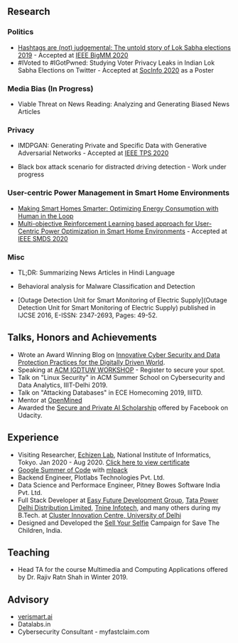 
## Research 

### Politics

- [Hashtags are (not) judgemental: The untold story of Lok Sabha elections 2019](https://arxiv.org/abs/1909.07151) - Accepted at [IEEE BigMM 2020](http://bigmm2020.org/)
- \#IVoted to \#IGotPwned: Studying Voter Privacy Leaks in Indian Lok Sabha Elections on Twitter - Accepted at [SocInfo 2020](https://kdd.isti.cnr.it/socinfo2020/) as a Poster
<!-- - (https://reallysaurabh.github.io/docs/politics/vpl) -->

### Media Bias (In Progress)

- Viable Threat on News Reading: Analyzing and Generating Biased News Articles
<!-- - (https://reallysaurabh.github.io/docs/bias/generation) -->
<!-- - The Secret is in the Creation: Detecting Media Bias using cues from its generation -->
<!-- - (https://reallysaurabh.github.io/docs/bias/detection) -->
<!-- - Stop Spreading Propaganda: Educational tools to mitigate media bias -->
<!-- - (https://reallysaurabh.github.io/docs/bias/mitigation) -->

### Privacy 

- IMDPGAN: Generating Private and Specific Data with Generative Adversarial Networks - Accepted at [IEEE TPS 2020](http://www.sis.pitt.edu/lersais/conference/tps/2020/)
<!-- - (https://reallysaurabh.github.io/docs/privacy/imdpgan)  -->
- Black box attack scenario for distracted driving detection - Work under progress
<!-- - (https://reallysaurabh.github.io/docs/privacy/driver) -->

### User-centric Power Management in Smart Home Environments

- [Making Smart Homes Smarter: Optimizing Energy Consumption with Human in the Loop](https://arxiv.org/abs/1912.03298)
- [Multi-objective Reinforcement Learning based approach for User-Centric Power Optimization in Smart Home Environments](https://reallysaurabh.github.io/docs/iot/morl) - Accepted at [IEEE SMDS 2020](https://conferences.computer.org/services/2020)

### Misc

- TL;DR: Summarizing News Articles in Hindi Language
<!-- - (https://reallysaurabh.github.io/docs/misc/hindi) -->
- Behavioral analysis for Malware Classification and Detection
<!-- - (https://reallysaurabh.github.io/docs/misc/malware) -->
- [Outage Detection Unit for Smart Monitoring of Electric Supply](Outage Detection Unit for Smart Monitoring of Electric Supply) published in IJCSE 2016, E-ISSN: 2347-2693, Pages: 49-52.
  

## Talks, Honors and Achievements
- Wrote an Award Winning Blog on [Innovative Cyber Security and Data Protection Practices for the Digitally Driven World](https://blog.i4c.in/2020/06/i4c-blogathon-first-runner-up-prize.html).
- Speaking at [ACM IGDTUW WORKSHOP](http://acmigdtuwchapter.tech/summerworkshop2020/index.html) - Register to secure your spot.
- Talk on "Linux Security" in ACM Summer School on Cybersecurity and Data Analytics, IIIT-Delhi 2019.
- Talk on "Attacking Databases" in ECE Homecoming 2019, IIITD.
- Mentor at [OpenMined](https://www.openmined.org)
- Awarded the [Secure and Private AI Scholarship](https://www.udacity.com/facebook-AI-scholarship) offered by Facebook on Udacity.


## Experience
- Visiting Researcher, [Echizen Lab](http://research.nii.ac.jp/~iechizen/official/index-e.html), National Institute of Informatics, Tokyo. Jan 2020 - Aug 2020. [Click here to view certificate](https://www.linkedin.com/posts/reallysaurabh_nii-experience-cert-activity-6704675817026285568-1wNi) 
- [Google Summer of Code](https://summerofcode.withgoogle.com/) with [mlpack](https://www.mlpack.org/)
- Backend Engineer, Plotlabs Technologies Pvt. Ltd.
- Data Science and Performace Engineer, Pitney Bowes Software India Pvt. Ltd.
- Full Stack Developer at [Easy Future Development Group](https://www.efd-group.com), [Tata Power Delhi Distribution Limited](https://www.tatapower-ddl.com), [Tnine Infotech](https://tnine.io), and many others during my B.Tech. at [Cluster Innovation Centre, University of Delhi](https://ducic.ac.in)
- Designed and Developed the [Sell Your Selfie](https://support.savethechildren.in/sell-your-selfie) Campaign for Save The Children, India.

## Teaching
- Head TA for the course Multimedia and Computing Applications offered by Dr. Rajiv Ratn Shah in Winter 2019. 


## Advisory
- [verismart.ai](http://verismart.ai/)
- Datalabs.in
- Cybersecurity Consultant - myfastclaim.com
